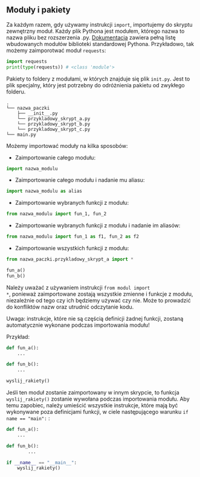 
## Moduły i pakiety

Za każdym razem, gdy używamy instrukcji <code>import</code>, importujemy do skryptu zewnętrzny moduł. Każdy plik Pythona jest modułem, którego nazwa to nazwa pliku bez rozszerzenia .py. <a href="https://docs.python.org/3/library/index.html">Dokumentacja</a> zawiera pełną listę wbudowanych modułów biblioteki standardowej Pythona. Przykładowo, tak możemy zaimporotwać moduł `requests`:
 
```python
import requests
print(type(requests)) # <class 'module'>
```

Pakiety to foldery z modułami, w których znajduje się plik `init.py`. Jest to plik specjalny, który jest potrzebny do odróżnienia pakietu od zwykłego folderu.

```
.
└── nazwa_paczki
    ├── __init__.py
    └── przykladowy_skrypt_a.py
    └── przykladowy_skrypt_b.py
    └── przykladowy_skrypt_c.py
└── main.py
```
 
Możemy importować moduły na kilka sposobów:

* Zaimportowanie całego modułu:

```python
import nazwa_modulu
```

* Zaimportowanie całego modułu i nadanie mu aliasu:

```python
import nazwa_modulu as alias
```

* Zaimportowanie wybranych funkcji z modułu:

```python
from nazwa_modulu import fun_1, fun_2
```

* Zaimportowanie wybranych funkcji z modułu i nadanie im aliasów:

```python
from nazwa_modulu import fun_1 as f1, fun_2 as f2
```

* Zaimportowanie wszystkich funkcji z modułu:

```python
from nazwa_paczki.przykladowy_skrypt_a import *

fun_a()
fun_b()
```

Należy uważać z używaniem instrukcji <code>from modul import *</code>, ponieważ zaimportowane zostają wszystkie zmienne i funkcje z modułu, niezależnie od tego czy ich będziemy używać czy nie. Może to prowadzić do konfliktów nazw oraz utrudnić odczytanie kodu.

Uwaga: instrukcje, które nie są częścią definicji żadnej funkcji, zostaną automatycznie wykonane podczas importowania modułu!

Przykład:

```python
def fun_a():
    ...

def fun_b():
    ...

wyslij_rakiety()
```

Jeśli ten moduł zostanie zaimportowany w innym skrypcie, to funkcja `wyslij_rakiety()` zostanie wywołana podczas importowania modułu.
Aby temu zapobiec, należy umieścić wszystkie instrukcje, które mają być wykonywane poza definicjami funkcji, w ciele następującego warunku <code>if name == "main":</code> :

```python
def fun_a():
    ...

def fun_b():
        ...

if __name__ == "__main__":
    wyslij_rakiety()
```
